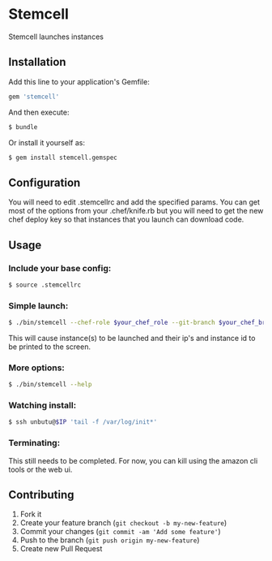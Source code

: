 # Stemcell

Stemcell launches instances

## Installation

Add this line to your application's Gemfile:

```bash
gem 'stemcell'
```

And then execute:

```bash
$ bundle
```

Or install it yourself as:

```bash
$ gem install stemcell.gemspec
```

## Configuration

You will need to edit .stemcellrc and add the specified params. You
can get most of the options from your .chef/knife.rb but you will need
to get the new chef deploy key so that instances that you launch can
download code.

## Usage

### Include your base config:

```bash
$ source .stemcellrc
```

### Simple launch:

```bash
$ ./bin/stemcell --chef-role $your_chef_role --git-branch $your_chef_branch
```

This will cause instance(s) to be launched and their ip's and instance
id to be printed to the screen.

### More options:

```bash
$ ./bin/stemcell --help
```

### Watching install:

```bash
$ ssh unbutu@$IP 'tail -f /var/log/init*'
```

### Terminating:

This still needs to be completed. For now, you can kill using the
amazon cli tools or the web ui.

## Contributing

1. Fork it
2. Create your feature branch (`git checkout -b my-new-feature`)
3. Commit your changes (`git commit -am 'Add some feature'`)
4. Push to the branch (`git push origin my-new-feature`)
5. Create new Pull Request
